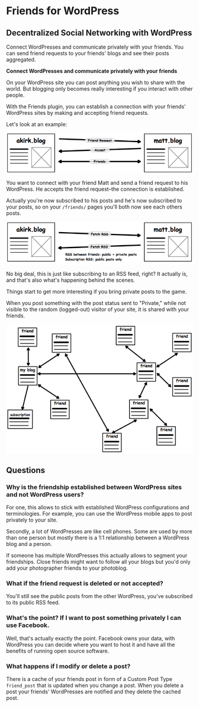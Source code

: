# Friends for WordPress

## Decentralized Social Networking with WordPress

Connect WordPresses and communicate privately with your friends. You can send friend requests to your friends' blogs and see their posts aggregated.

**Connect WordPresses and communicate privately with your friends**

On your WordPress site you can post anything you wish to share with the world. But blogging only becomes really interesting if you interact with other people.

With the Friends plugin, you can establish a connection with your friends' WordPress sites by making and accepting friend requests.

Let's look at an example:

![Friend Request visualization](img/friend-request.png)

You want to connect with your friend Matt and send a friend request to his WordPress. He accepts the friend request–the connection is established.

Actually you're now subscribed to his posts and he's now subscribed to your posts, so on your `/friends/` pages you'll both now see each others posts.

![Fetch friend posts](img/fetch-friend-posts.png)

No big deal, this is just like subscribing to an RSS feed, right? It actually is, and that's also what's happening behind the scenes.

Things start to get more interesting if you bring private posts to the game.

When you post something with the post status sent to "Private," while not visible to the random (logged-out) visitor of your site, it is shared with your friends.

![Network of friends](img/network-friends.png)

## Questions

### Why is the friendship established between WordPress sites and not WordPress users?

For one, this allows to stick with established WordPress configurations and terminologies. For example, you can use the WordPress mobile apps to post privately to your site.

Secondly, a lot of WordPresses are like cell phones. Some are used by more than one person but mostly there is a 1:1 relationship between a WordPress blog and a person.

If someone has multiple WordPresses this actually allows to segment your friendships. Close friends might want to follow all your blogs but you'd only add your photographer friends to your photoblog.

### What if the friend request is deleted or not accepted?

You'll still see the public posts from the other WordPress, you've subscribed to its public RSS feed.

### What's the point? If I want to post something privately I can use Facebook.

Well, that's actually exactly the point. Facebook owns your data, with WordPress you can decide where you want to host it and have all the benefits of running open source software.

### What happens if I modify or delete a post?

There is a cache of your friends post in form of a Custom Post Type `friend_post` that is updated when you change a post. When you delete a post your friends' WordPresses are notified and they delete the cached post.
